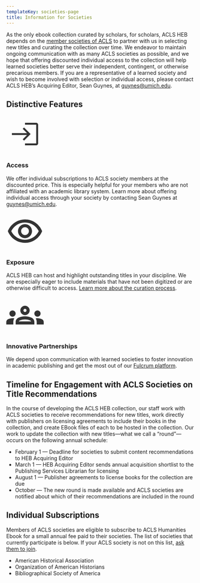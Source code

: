 ```yaml
---
templateKey: societies-page
title: Information for Societies
---
```

<p class="lead">As the only ebook collection curated by scholars, for scholars, ACLS HEB depends on the <a href="https://acls.org/Member-Societies/Society-Profiles.aspx">member societies of ACLS</a> to partner with us in selecting new titles and curating the collection over time. We endeavor to maintain ongoing communication with as many ACLS societies as possible, and we hope that offering discounted individual access to the collection will help learned societies better serve their independent, contingent, or otherwise precarious members. If you are a representative of a learned society and wish to become involved with selection or individual access, please contact ACLS HEB’s Acquiring Editor, Sean Guynes, at <a href="mailto:guynes@umich.edu">guynes@umich.edu</a>.</p>

## Distinctive Features

<div class="features">
    <div class="row justify-content-between py-4">
        <div class="col-md-4 text-center">
            <svg xmlns="http://www.w3.org/2000/svg" enable-background="new 0 0 20 20" height="100px" viewBox="0 0 20 20" width="100px" fill="#333333"><g><rect fill="none" height="20" width="20" x="0"/></g><g><path d="M10,4v1h6v10h-6v1h6c0.55,0,1-0.45,1-1V5c0-0.55-0.45-1-1-1H10z"/><polygon points="9.5,6.5 8.79,7.21 11.09,9.5 3,9.5 3,10.5 11.09,10.5 8.79,12.79 9.5,13.5 13,10"/></g></svg>
            <h3 class="proxima-nova">Access</h3>
            <p>We offer individual subscriptions to ACLS society members at the discounted price. This is especially helpful for your members who are not affiliated with an academic library system. Learn more about offering individual access through your society by contacting Sean Guynes at <a href="mailto:guynes@umich.edu">guynes@umich.edu</a>.</p>
        </div>
        <div class="col-md-4 text-center">
            <svg xmlns="http://www.w3.org/2000/svg" height="100px" viewBox="0 0 24 24" width="100px" fill="#333333"><path d="M0 0h24v24H0V0z" fill="none"/><path d="M12 6.5c3.79 0 7.17 2.13 8.82 5.5-1.65 3.37-5.02 5.5-8.82 5.5S4.83 15.37 3.18 12C4.83 8.63 8.21 6.5 12 6.5m0-2C7 4.5 2.73 7.61 1 12c1.73 4.39 6 7.5 11 7.5s9.27-3.11 11-7.5c-1.73-4.39-6-7.5-11-7.5zm0 5c1.38 0 2.5 1.12 2.5 2.5s-1.12 2.5-2.5 2.5-2.5-1.12-2.5-2.5 1.12-2.5 2.5-2.5m0-2c-2.48 0-4.5 2.02-4.5 4.5s2.02 4.5 4.5 4.5 4.5-2.02 4.5-4.5-2.02-4.5-4.5-4.5z"/></svg>
            <h3 class="proxima-nova">Exposure</h3>
            <p>ACLS HEB can host and highlight outstanding titles in your discipline. We are especially eager to include materials that have not been digitized or are otherwise difficult to access. <a href="https://docs.google.com/document/d/1xpKKuMI3oVsgG9WgubKVvNwynUoeEAcRlGwi6ikWGKg/edit?usp=sharing">Learn more about the curation process</a>.</p>
        </div>
        <div class="col-md-4 text-center">
            <svg xmlns="http://www.w3.org/2000/svg" enable-background="new 0 0 24 24" height="100px" viewBox="0 0 24 24" width="100px" fill="#333333"><rect fill="none" height="24" width="24"/><g><path d="M4,13c1.1,0,2-0.9,2-2c0-1.1-0.9-2-2-2s-2,0.9-2,2C2,12.1,2.9,13,4,13z M5.13,14.1C4.76,14.04,4.39,14,4,14 c-0.99,0-1.93,0.21-2.78,0.58C0.48,14.9,0,15.62,0,16.43V18l4.5,0v-1.61C4.5,15.56,4.73,14.78,5.13,14.1z M20,13c1.1,0,2-0.9,2-2 c0-1.1-0.9-2-2-2s-2,0.9-2,2C18,12.1,18.9,13,20,13z M24,16.43c0-0.81-0.48-1.53-1.22-1.85C21.93,14.21,20.99,14,20,14 c-0.39,0-0.76,0.04-1.13,0.1c0.4,0.68,0.63,1.46,0.63,2.29V18l4.5,0V16.43z M16.24,13.65c-1.17-0.52-2.61-0.9-4.24-0.9 c-1.63,0-3.07,0.39-4.24,0.9C6.68,14.13,6,15.21,6,16.39V18h12v-1.61C18,15.21,17.32,14.13,16.24,13.65z M8.07,16 c0.09-0.23,0.13-0.39,0.91-0.69c0.97-0.38,1.99-0.56,3.02-0.56s2.05,0.18,3.02,0.56c0.77,0.3,0.81,0.46,0.91,0.69H8.07z M12,8 c0.55,0,1,0.45,1,1s-0.45,1-1,1s-1-0.45-1-1S11.45,8,12,8 M12,6c-1.66,0-3,1.34-3,3c0,1.66,1.34,3,3,3s3-1.34,3-3 C15,7.34,13.66,6,12,6L12,6z"/></g></svg>
            <h3 class="proxima-nova">Innovative Partnerships</h3>
            <p>We depend upon communication with learned societies to foster innovation in academic publishing and get the most out of our <a href="https://fulcrum.org">Fulcrum platform</a>.</p>
        </div>
    </div>
</div>

## Timeline for Engagement with ACLS Societies on Title Recommendations

In the course of developing the ACLS HEB collection, our staff work with ACLS societies to receive recommendations for new titles, work directly with publishers on licensing agreements to include their books in the collection, and create EBook files of each to be hosted in the collection. Our work to update the collection with new titles—what we call a “round”—occurs on the following annual schedule:

* F﻿ebruary 1 — Deadline for societies to submit content recommendations to HEB Acquiring Editor
* M﻿arch 1 — HEB Acquiring Editor sends annual acquisition shortlist to the Publishing Services Librarian for licensing
* A﻿ugust 1 — Publisher agreements to license books for the collection are due
* O﻿ctober — The new round is made available and ACLS societies are notified about which of their recommendations are included in the round

## Individual Subscriptions

<div class="individuals">
<p>Members of ACLS societies are eligible to subscribe to ACLS Humanities Ebook for a small annual fee paid to their societies. The list of societies that currently participate is below. If your ACLS society is not on this list, <a href="https://acls.org/Member-Societies/Society-Profiles.aspx"> ask them to join</a>.</p>

* American Historical Association
* Organization of American Historians
* Bibliographical Society of America